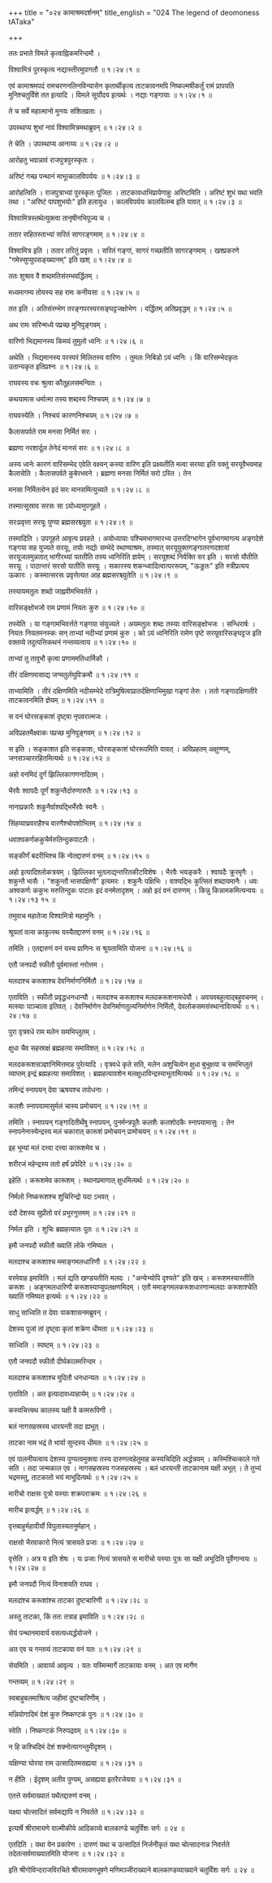 +++
title = "०२४ कामाश्रमदर्शनम्"
title_english = "024 The legend of deomoness tATaka"

+++


ततः प्रभाते विमले कृत्वाह्निकमरिन्दमौ ।  

विश्वामित्रं पुरस्कृत्य नद्यास्तीरमुपागतौ  ॥  १।२४।१  ॥   

एवं कामाश्रमपदं रामचरणनलिनविन्यासेन कृतार्थीकृत्य ताटकावनमपि
निष्कल्मषीकर्तुं रामं प्रापयति मुनिश्चतुर्विंशे तत इत्यादि । विमले
सूर्योदय इत्यर्थः । नद्याः गङ्गायाः  ॥  १।२४।१  ॥   

  

ते च सर्वे महात्मानो मुनयः संशितव्रताः ।  

उपस्थाप्य शुभां नावं विश्वामित्रमथाब्रुवन्  ॥  १।२४।२  ॥   

ते चेति । उपस्थाप्य आनाय्य  ॥  १।२४।२  ॥   

  

आरोहतु भवान्नावं राजपुत्रपुरस्कृतः ।  

अरिष्टं गच्छ पन्थानं माभूत्कालविपर्ययः  ॥  १।२४।३  ॥   

आरोहत्विति । राजपुत्राभ्यां पुरस्कृतः पूजितः । ताटकावधाभिप्रायेणाहुः
अरिष्टमिति । अरिष्टं शुभं यथा भवति तथा । "अरिष्टं पापशुभयोः" इति हलायुधः
। कालविपर्ययः कालविलम्ब इति यावत्  ॥  १।२४।३  ॥   

  

विश्वामित्रस्तथेत्युक्त्वा तानृषीनभिपूज्य च ।  

ततार सहितस्ताभ्यां सरितं सागरङ्गमाम्  ॥  १।२४।४  ॥   

विश्वामित्र इति । ततार तरितुं प्रवृत्तः । सरितं गङ्गां, सागरं गच्छतीति
सागरङ्गमाम् । खश्प्रकरणे "गमेस्सुप्युपसङ्ख्यानम्" इति खश्  ॥  १।२४।४  ॥   

  

ततः शुश्राव वै शब्दमतिसंरम्भवर्द्धितम् ।  

मध्यमागम्य तोयस्य सह रामः कनीयसा  ॥  १।२४।५  ॥   

तत इति । अतिसंरम्भेण तरङ्गपरस्परसङ्घट्टजक्षोभेण । वर्द्धितम्
अतिप्रवृद्धम्  ॥  १।२४।५  ॥   

  

अथ रामः सरिन्मध्ये पप्रच्छ मुनिपुङ्गवम् ।  

वारिणो भिद्यमानस्य किमयं तुमुलो ध्वनिः  ॥  १।२४।६  ॥   

अथेति । भिद्यमानस्य परस्परं मिलितस्य वारिणः । तुमलः निबिडो ऽयं ध्वनिः ।
किं वारिसम्भेदकृतः उतान्यकृत इतिप्रश्नः  ॥  १।२४।६  ॥   

  

राघवस्य वचः श्रुत्वा कौतूहलसमन्वितः ।  

कथयामास धर्मात्मा तस्य शब्दस्य निश्चयम्  ॥  १।२४।७  ॥   

राघवस्येति । निश्चयं कारणनिश्चयम्  ॥  १।२४।७  ॥   

  

कैलासपर्वते राम मनसा निर्मितं सरः ।  

ब्रह्मणा नरशार्दूल तेनेदं मानसं सरः  ॥  १।२४।८  ॥   

अस्य ध्वनेः कारणं वारिसम्भेद एवेति वक्ष्यन् कस्या वारिण इति प्रक्ष्यतीति
मत्वा सरय्वा इति वक्तुं सरयूवैभवमाह कैलासेति । कैलासपर्वते कुबेरभवने ।
ब्रह्मणा मनसा निर्मितं सरो ऽस्ति । तेन  

मनसा निर्मितत्वेन इदं सरः मानसमित्युच्यते  ॥  १।२४।८  ॥   

  

तस्मात्सुस्राव सरसः सा ऽयोध्यामुपगूहते ।  

सरःप्रवृत्ता सरयूः पुण्या ब्रह्मसरश्च्युता  ॥  १।२४।९  ॥   

तस्मादिति । उपगूहते आवृत्य प्रवहते । अयोध्यायाः पश्चिमभागमारभ्य
उत्तरदिग्भागेन पूर्वभागमागत्य अङ्गदेशे गङ्गया सह युज्यते सरयूः, तयोः
नद्योः सम्भेदे स्थाण्वाश्रमः, तस्मात् सरयूयुक्तगङ्गातरणदशायां
सरयूजलमुन्नतात् भागीरथ्यां पततीति तस्य ध्वनिरिति ज्ञयेम् । सरयूशब्दं
निर्वक्ति सर इति । सरसो यौतीति सरयूः । पाठान्तरं सरसो यातीति सरयूः ।
सकारस्य शकन्ध्वादित्वात्पररूपम्, "ऊङुतः" इति स्त्रीप्रत्यय ऊकारः ।
कस्मात्सरसः प्रवृत्तेत्यत आह ब्रह्मसरश्च्युतेति  ॥  १।२४।९  ॥   

  

तस्यायमतुलः शब्दो जाह्नवीमभिवर्तते ।  

वारिसङ्क्षोभजो राम प्रणामं नियतः कुरु  ॥  १।२४।१०  ॥   

तस्येति । या गङ्गामभिवर्त्तते गङ्गया संयुज्यते । अयमतुलः शब्दः तस्याः
वारिसङ्क्षोभजः । सन्धिरार्षः । नियतः नियतमनस्कः सन् ताभ्यां नदीभ्यां
प्रणामं कुरु । को ऽयं ध्वनिरिति रामेण पृष्टे सरयूवारिसङ्घट्टज इति
वक्तव्ये तदुत्पत्तिकथनं नन्तव्यत्वाय  ॥  १।२४।१०  ॥   

  

ताभ्यां तु तावुभौ कृत्वा प्रणाममतिधार्मिकौ ।  

तीरं दक्षिणमासाद्य जग्मतुर्लघुविक्रमौ  ॥  १।२४।११  ॥   

ताभ्यामिति । तीरं दक्षिणमिति नदीसम्भेदे
रात्रिमुषित्वाप्रातर्दक्षिणाभिमुखा गङ्गां तेरुः । ततो गङ्गादक्षिणतीरे
ताटकावनमिति ज्ञेयम्  ॥  १।२४।११  ॥   

  

स वनं घोरसङ्काशं दृष्ट्वा नृपवरात्मजः ।  

अविप्रहतमैक्ष्वाकः पप्रच्छ मुनिपुङ्गवम्  ॥  १।२४।१२  ॥   

स इति । सङ्काशत इति सङ्काशः, घोरसङ्काशं घोररूपमिति यावत् । अविप्रहतम्
अक्षुण्णम्, जनसञ्चाररहितमित्यर्थः  ॥  १।२४।१२  ॥   

  

अहो वनमिदं दुर्गं झिल्लिकागणनादितम् ।  

भैरवैः श्वापदैः पूर्णं शकुन्तैर्दारुणारुतैः  ॥  १।२४।१३  ॥   

नानाप्रकारैः शकुनैर्वाश्यद्भिर्भैरवैः स्वनैः ।  

सिंहव्याघ्रवराहैश्च वारणैश्चोपशोभितम्  ॥  १।२४।१४  ॥   

धवाश्वकर्णककुभैर्मरुतिन्दुकपाटलैः ।  

सङ्कीर्णं बदरीभिश्च किं न्वेतद्दारुणं वनम्  ॥  १।२४।१५  ॥   

अहो इत्यादिश्लोकत्रयम् । झिल्लिका भूतलाद्यन्तरितकीटविशेषः । भैरवैः
भयङ्करैः । श्वापदैः क्रूरमृगैः । शकुन्तै भासैः । "शकुन्तौ भासपक्षिणौ"
इत्यमरः । शकुनैः पक्षिभिः । वाश्यद्भिः कुत्सितं शब्दायमानैः । धवः
अश्वकर्णः ककुभः मरुतिन्दुकः पाटलः इदं वनमेतादृशम् । अहो इदं वनं दारुणम्
। किन्नु किन्नामकमित्यन्वयः  ॥  १।२४।१३ १५  ॥   

  

तमुवाच महातेजा विश्वामित्रो महामुनिः ।  

श्रूयतां वत्स काकुत्स्थ यस्यैतद्दारुणं वनम्  ॥  १।२४।१६  ॥   

तमिति । एतद्दारुणं वनं यस्य प्राणिनः स श्रूयतामिति योजना  ॥  १।२४।१६  ॥   

  

एतौ जनपदौ स्फीतौ पूर्वमास्तां नरोत्तम ।  

मलदाश्च करूशाश्च देवनिर्माणनिर्मितौ  ॥  १।२४।१७  ॥   

एताविति । स्फीतौ प्रवृद्धधनधान्यौ । मलदाश्च करूशाश्च मलदकरूशनामधेयौ ।
अवयवबहुत्वाद्बहुवचनम् । मत्स्याः पाञ्चाला इतिवत् । देवनिर्माणेन
देवनिर्माणतुल्यनिर्माणेन निर्मितौ, देवलोकसमसंस्थानावित्यर्थः  ॥  १।२४।१७
 ॥   

  

पुरा वृत्रवधे राम मलेन समभिप्लुतम् ।  

क्षुधा चैव सहस्राक्षं ब्रह्महत्या समाविशत्  ॥  १।२४।१८  ॥   

मलदकरूशसञ्ज्ञानिमित्तमाह पुरेत्यादि । वृत्रवधे कृते सति, मलेन अशुचित्वेन
क्षुधा बुभुक्षया च समभिप्लुतं व्याप्तम् इन्द्रं ब्रह्महत्या समाविशत् ।
ब्रह्महत्यावशेन मलक्षुधाविन्द्रस्याभूतामित्यर्थः  ॥  १।२४।१८  ॥   

  

तमिन्द्रं स्नापयन् देवा ऋषयश्च तपोधनाः ।  

कलशैः स्नापयामासुर्मलं चास्य प्रमोचयन्  ॥  १।२४।१९  ॥   

तमिति । स्नापयन् गङ्गादितीर्थेषु स्नापयन्, पुनर्मन्त्रपूतैः कलशैः
कलशोदकैः स्नापयामासुः । तेन स्नापनेनास्येन्द्रस्य मलं चकारात् कारूशं
प्रमोचयन् प्रामोचयन्  ॥  १।२४।१९  ॥   

  

इह भूम्यां मलं दत्त्वा दत्त्वा कारूशमेव च ।  

शरीरजं महेन्द्रस्य ततो हर्षं प्रपेदिरे  ॥  १।२४।२०  ॥   

इहेति । करूशमेव कारूशम् । स्थानप्रमाणात् क्षुधमित्यर्थः  ॥  १।२४।२०  ॥   

  

निर्मलो निष्करूशश्च शुचिरिन्द्रो यदा ऽभवत् ।  

ददौ देशस्य सुप्रीतो वरं प्रभुरनुत्तमम्  ॥  १।२४।२१  ॥   

निर्मल इति । शुचिः ब्रह्महत्यातः पूतः  ॥  १।२४।२१  ॥   

  

इमौ जनपदौ स्फीतौ ख्यातिं लोके गमिष्यतः ।  

मलदाश्च करूशाश्च ममाङ्गमलधारिणौ  ॥  १।२४।२२  ॥   

वरमेवाह इमाविति । मलं द्यति खण्डयतीति मलदः । "अन्येभ्योपि दृश्यते" इति
खच् । करूशमस्यास्तीति करूशः । अङ्गमलधारिणौ करूशस्याप्युपलक्षणमिदम् । एतौ
ममाङ्गमलकरूशधारणान्मलदाः करूशाश्चेति ख्यातिं गमिष्यत इत्यर्थः  ॥  १।२४।२२
 ॥   

  

साधु साध्विति त देवाः पाकशासनमब्रुवन् ।  

देशस्य पूजां तां दृष्ट्वा कृतां शक्रेण धीमता  ॥  १।२४।२३  ॥   

साध्विति । स्पष्टम्  ॥  १।२४।२३  ॥   

  

एतौ जनपदौ स्फीतौ दीर्घकालमरिन्दम ।  

मलदाश्च करूशाश्च मुदितौ धनधान्यतः  ॥  १।२४।२४  ॥   

एताविति । अत इत्यादावध्याहार्यम्  ॥  १।२४।२४  ॥   

  

कस्यचित्त्वथ कालस्य यक्षी वै कामरूपिणी ।  

बलं नागसहस्रस्य धारयन्ती तदा ह्यभूत् ।  

ताटका नाम भद्रं ते भार्या सुन्दस्य धीमतः  ॥  १।२४।२५  ॥   

एवं पालनीयत्वाय देशस्य पुण्यत्वमुक्त्वा तस्य दारुणत्वहेतुमाह कस्यचिदिति
अर्द्धत्रयम् । कस्मिंश्चित्काले गते सति । तदा जन्मकाल एव । नागसहस्रस्य
गजसहस्रस्य । बलं धारयन्ती ताटकानाम यक्षी अभूत् । ते तुभ्यं भद्रमस्तु,
ताटकातो भयं माभूदित्यर्थः  ॥  १।२४।२५  ॥   

  

मारीचो राक्षसः पुत्रो यस्याः शक्रपराक्रमः  ॥  १।२४।२६  ॥   

मारीच इत्यर्द्धम्  ॥  १।२४।२६  ॥   

  

वृत्तबाहुर्महावीर्यो विपुलास्यतनुर्महान् ।  

राक्षसो भैरवाकारो नित्यं त्रासयते प्रजाः  ॥  १।२४।२७  ॥   

वृत्तेति । अत्र य इति शेषः । यः प्रजाः नित्यं त्रासयते स मारीचो यस्याः
पुत्रः सा यक्षी अभूदिति पूर्वेणान्वयः  ॥  १।२४।२७  ॥   

  

इमौ जनपदौ नित्यं विनाशयति राघव ।  

मलदांश्च करूशांश्च ताटका दुष्टचारिणी  ॥  १।२४।२८  ॥   

अस्तु ताटका, किं ततः तत्राह इमाविति  ॥  १।२४।२८  ॥   

  

सेयं पन्थानमावार्य वसत्यध्यर्द्धयोजने ।  

अत एव च गन्तव्यं ताटकाया वनं यतः  ॥  १।२४।२९  ॥   

सेयमिति । आवार्य्य आवृत्य । यतः यस्मिन्मार्गे ताटकायाः वनम् । अत एव
मार्गेण  

गन्तव्यम्  ॥  १।२४।२९  ॥   

  

स्वबाहुबलमाश्रित्य जहीमां दुष्टचारिणीम् ।  

मन्नियोगादिमं देशं कुरु निष्कण्टकं पुनः  ॥  १।२४।३०  ॥   

स्वेति । निष्कण्टकं निरुपद्रवम्  ॥  १।२४।३०  ॥   

  

न हि कश्चिदिमं देशं शक्नोत्यागन्तुमीदृशम् ।  

यक्षिण्या घोरया राम उत्सादितमसह्यया  ॥  १।२४।३१  ॥   

न हीति । ईदृशम् अतीव पुण्यम्, असह्यया इतरैरजेयया  ॥  १।२४।३१  ॥   

  

एतत्ते सर्वमाख्यातं यथैतद्दारुणं वनम् ।  

यक्ष्या चोत्सादितं सर्वमद्यापि न निवर्तते  ॥  १।२४।३२  ॥   

इत्यार्षे श्रीरामायणे वाल्मीकीये आदिकाव्ये बालकाण्डे चतुर्विंशः सर्गः  ॥ 
२४  ॥   

एतदिति । यथा येन प्रकारेण । दारुणं यथा च उत्सादितं निर्जनीकृतं यथा
चोत्सादनान्न निवर्त्तते तदेतत्सर्वमाख्यातमिति योजना  ॥  १।२४।३२  ॥   

इति श्रीगोविन्दराजविरचिते श्रीरामायणभूषणे मणिमञ्जीराख्याने
बालकाण्डव्याख्याने चतुर्विंशः सर्गः  ॥  २४  ॥   

  


